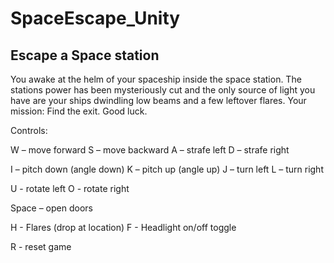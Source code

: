 # SpaceEscape_Unity
## Escape a Space station

You awake at the helm of your spaceship inside the space station. The stations power has been mysteriously cut and the only source of light you have are your ships dwindling low beams and a few leftover flares. Your mission: Find the exit. Good luck.

Controls:

W – move forward
S  – move backward
A  – strafe left
D  – strafe right

I  – pitch down (angle down)
K  – pitch up (angle up)
J – turn left
L – turn right

U - rotate left
O - rotate right

Space – open doors

H - Flares (drop at location)
F - Headlight on/off toggle

R - reset game
